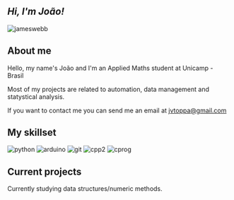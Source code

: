 ## *Hi, I'm João!*
![jameswebb](https://user-images.githubusercontent.com/53586039/183818026-4d55e9b3-98a2-4a3a-837f-a8024b50098e.png)

## About me

Hello, my name's João and I'm an Applied Maths student at Unicamp - Brasil

Most of my projects are related to automation, data management and statystical analysis.

If you want to contact me you can send me an email at jvtoppa@gmail.com

## My skillset
![python](https://user-images.githubusercontent.com/53586039/183818584-21664c82-fbdb-4c66-96bc-e08328fdd7a0.png)      ![arduino](https://user-images.githubusercontent.com/53586039/183819426-7ca214e2-536c-44ac-867f-180393b18caa.png)     ![git](https://user-images.githubusercontent.com/53586039/183819682-8601b5a9-6bad-44d5-b6dd-69778e31d81f.png)      ![cpp2](https://user-images.githubusercontent.com/53586039/233733765-3cc89ec1-2002-416f-9c07-2f3b9dd3e738.png)      ![cprog](https://user-images.githubusercontent.com/53586039/233733812-5f9a8728-34b0-4d05-83d9-b88b56fcb906.png)



## Current projects

Currently studying data structures/numeric methods.




